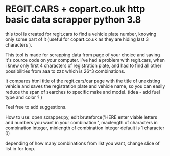 # REGIT.CARS + copart.co.uk http basic data scrapper python 3.8
 this tool is created for regit.cars to find a vehicle plate number, knowing only some part of it (useful for copart.co.uk as they are hiding last 3 characters ).

This tool is made for scrapping data from page of your choice and saving it's cource code on your computer.
I've had a problem with regit.cars, when i knew only first 4 characters of registration plate, and had to find all other possibilities from aaa to zzz which is 26^3 combinations.

It compares html title of the regit.cars/car page with the title of unexisting vehicle and saves the registration plate and vehicle name, so you can easily reduce the span of searches to specific make and model.  (idea  -  add fuel type and color ? )

Feel free to add suggestions.

How to use:
open scrapper.py, edit bruteforce('HERE enter viable letters and numbers you want in your combination ', maxlength of characters in combination integer, minlength of combination integer default is 1 character 0)

depending of how many combinations from list you want, change slice of list in for loop.
